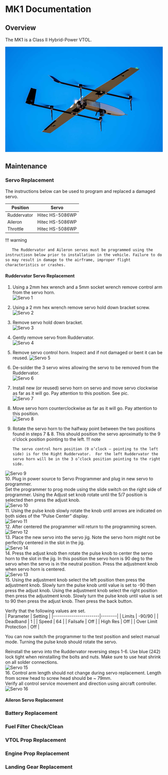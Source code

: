 # MK1 Documentation

## Overview

The MK1 is a Class II Hybrid-Power VTOL. 

![EchoPilot AI](assets/mk1_image1.jpg)

       

## Maintenance

### Servo Replacement

The instructions below can be used to program and replaced a damaged servo. 

| Position                | Servo |
|-----------------------|--------|
| Ruddervator              | Hitec HS-5086WP  |
| Aileron                 | Hitec HS-5086WP     |
| Throttle              | Hitec HS-5086WP   |


!!! warning

       The Ruddervator and Aileron servos must be programmed using the instructiosn below prior to installation in the vehicle. Failure to do so may result in damage to the airframe, improper flight characteristics or crashes.
     
#### Ruddervator Servo Replacement

1.  Using a 2mm hex wrench and a 5mm socket wrench remove control arm from the servo horn.  
![Servo 1](https://github.com/EchoMAV/mk1docs/assets/155487175/a81854f3-c6ca-43ea-9103-8147a8b254c4)  
2.  Using a 2 mm hex wrench remove servo hold down bracket screw.  
![Servo 2](https://github.com/EchoMAV/mk1docs/assets/155487175/c4def55a-1d54-4fd7-b0d2-113682bfef1c)  
3. Remove servo hold down bracket.  
![Servo 3](https://github.com/EchoMAV/mk1docs/assets/155487175/8cf9c761-9ff0-4ef8-a4b9-9d4a68f85a99)  
4. Gently remove servo from Ruddervator.  
![Servo 4](https://github.com/EchoMAV/mk1docs/assets/155487175/ac2f1a1d-92e1-4f87-bfa8-7437149cae01)  
5. Remove servo control horn.  Inspect and if not damaged or bent it can be reused.
![Servo 5](https://github.com/EchoMAV/mk1docs/assets/155487175/adf0074d-ce28-4580-8756-dd81a61277e2)  
6. De-solder the 3 servo wires allowing the servo to be removed from the Ruddervator.  
![Servo 6](https://github.com/EchoMAV/mk1docs/assets/155487175/0fb6caf5-b208-45d9-9d31-c4a85485a032)  
7. Install new (or reused) servo horn on servo and move servo clockwise as far as it will go. Pay attention to this position.
See pic.  
![Servo 7](https://github.com/EchoMAV/mk1docs/assets/155487175/f30f0e81-5340-4647-987a-cda5b4273f27)  
8. Move servo horn counterclockwise as far as it will go.  Pay attention to this position.  
![Servo 8](https://github.com/EchoMAV/mk1docs/assets/155487175/4cebe606-e30a-4552-a101-570d2b38d909)  
9. Rotate the servo horn to the halfway point between the two positions found in steps 7 & 8. This should position the servo aproximatly to the 9 o'clock position pointing to the left.
!!! note

       The servo control horn position (9 o’clock – pointing to the left side) is for the Right Ruddervator.  For the left Ruddervator the servo horn will be in the 3 o’clock position pointing to the right side.
      
![Servo 9](https://github.com/EchoMAV/mk1docs/assets/155487175/55d87f4b-0870-4250-bcd6-590159109e65)  
10. Plug in power source to Servo Programmer and plug in new servo to programmer.  
Set the programmer to prog mode using the slide switch on the right side of programmer.
Using the Adjust set knob rotate until the 5/7 position is selected then press the adjust knob.  
![Servo 10](https://github.com/EchoMAV/mk1docs/assets/155487175/264d55d6-b986-406a-af8c-160c49680412)  
11. Using the pulse knob slowly rotate the knob until arrows are indicated on both sides of the “Pulse Center” display.  
![Servo 11](https://github.com/EchoMAV/mk1docs/assets/155487175/b0a16421-b43e-491d-9e11-e08032b2f19b)  
12. After centered the programmer will return to the programming screen.  
![Servo 12](https://github.com/EchoMAV/mk1docs/assets/155487175/2fa35279-f97f-4a48-9e48-de4fc830c785)  
13. Place the new servo into the servo jig.  Note the servo horn might not be perfectly centered in the slot in the jig.  
![Servo 14](https://github.com/EchoMAV/mk1docs/assets/155487175/2538649a-6607-45e4-910e-decb8907e6be)    
14. Press the adjust knob then rotate the pulse knob to center the servo horn to the slot in the jig.  In this position the servo horn is 90 deg to the servo when the servo is in the neutral position. Press the adjustment knob when servo horn is centered.  
![Servo 13](https://github.com/EchoMAV/mk1docs/assets/155487175/e8f9e857-408d-4ab7-a17f-c6ce1f20be99)  
15. Using the adjustment knob select the left position then press the adjustment knob.  Slowly turn the pulse knob until value is set to -90 then press the adjust knob.
Using the adjustment knob select the right position then press the adjustment knob.  Slowly turn the pulse knob until value is set to 90 then press the adjust knob.
Then press the back button.

Verify that the following values are set.  
| Parameter             | Setting |
|-----------------------|--------|
| Limits                | -90/90 |
| Deadband              | 1      |
| Speed                 | 64     |
| Failsafe              | Off    |
| High Res              | Off    |
| Over Limit Protection | Off    |

You can now switch the programmer to the test position and select manual mode. Turning the pulse knob should rotate the servo. 

Reinstall the servo into the Ruddervator reversing steps 1-6. Use blue (242) lock tight when reinstalling the bolts and nuts. Make sure to use heat shrink on all solder connections.  
![Servo 15](https://github.com/EchoMAV/mk1docs/assets/155487175/af3c3532-e41a-483f-be7d-8f9f1e2a0965)  
16. Control arm length should not change during servo replacement.  Length from screw head to screw head should be ~ 79mm.  
Verify all control service movement and direction using aircraft controller.   
![Servo 16](https://github.com/EchoMAV/mk1docs/assets/155487175/28cbd84a-a6c2-482a-95ec-8d7a372bd3fb)  


#### Aileron Servo Replacement

### Battery Replacement

### Fuel Filter Check/Clean

### VTOL Prop Replacement

### Engine Prop Replacement

### Landing Gear Replacement
